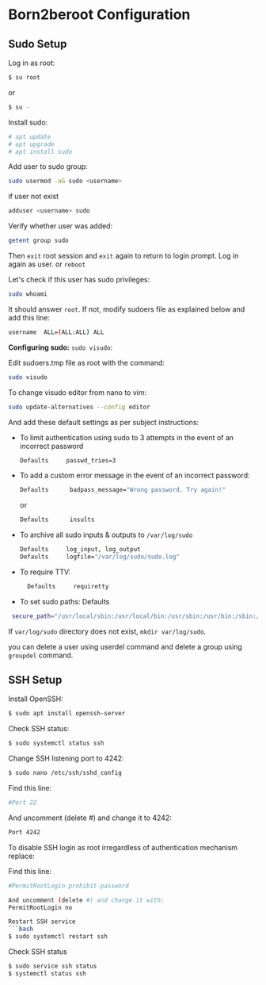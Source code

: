 # Born2beroot Configuration

## Sudo Setup

Log in as root:
```bash
$ su root
```
or
```bash
$ su -
```

Install sudo:
```bash
# apt update
# apt upgrade
# apt install sudo
```

Add user to sudo group:
```bash
sudo usermod -aG sudo <username>
```
if user not exist
```bash
adduser <username> sudo
```
Verify whether user was added:
```bash
getent group sudo
```

Then ```exit``` root session and ```exit``` again to return to login prompt. Log in again as user. or `reboot`

Let's check if this user has sudo privileges:
```bash
sudo whoami
```
It should answer ```root```. If not, modify sudoers file as explained below and add this line:
```bash
username  ALL=(ALL:ALL) ALL
```
**Configuring sudo:** `sudo visudo`:

Edit sudoers.tmp file as root with the command:
```bash
sudo visudo
```
To change visudo editor from nano to vim:
```bash
sudo update-alternatives --config editor
```
And add these default settings as per subject instructions:
- To limit authentication using sudo to 3 attempts in the event of an incorrect password
  ```bash
  Defaults     passwd_tries=3
  ```
- To add a custom error message in the event of an incorrect password:
  ```bash
  Defaults      badpass_message="Wrong password. Try again!"
  ```
  or
    ```bash
    Defaults      insults
    ```
- To archive all sudo inputs & outputs to `/var/log/sudo`
  ```bash
  Defaults     log_input, log_output
  Defaults     logfile="/var/log/sudo/sudo.log"
  ```
- To require TTV:
  ```bash
    Defaults     requiretty
  ```
- To set sudo paths: Defaults
 ```bash
  secure_path="/usr/local/sbin:/usr/local/bin:/usr/sbin:/usr/bin:/sbin:/bin:/snap/bin"
 ```
If ```var/log/sudo``` directory does not exist, ```mkdir var/log/sudo```.
 
you can delete a user using userdel command and delete a group using `groupdel` command.

## SSH Setup

Install OpenSSH:

```bash
$ sudo apt install openssh-server
```
Check SSH status:
```bash
$ sudo systemctl status ssh
```
Change SSH listening port to 4242:
```bash
$ sudo nano /etc/ssh/sshd_config
```
Find this line:
```bash
#Port 22
```
And uncomment (delete #) and change it to 4242:
```bash
Port 4242
```
To disable SSH login as root irregardless of authentication mechanism replace: 

Find this line:
```bash
#PermitRootLogin prohibit-password 

And uncomment (delete #) and change it with:
PermitRootLogin no

Restart SSH service
```bash
$ sudo systemctl restart ssh
```
Check SSH status
```bash
$ sudo service ssh status
$ systemctl status ssh
```


